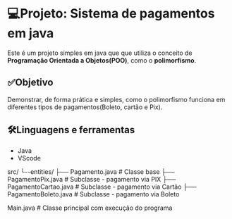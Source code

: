 # 💻Projeto: Sistema de pagamentos em java


Este é um projeto simples em java que que utiliza o conceito de **Programação Orientada a Objetos(POO)**, como o **polimorfismo**.

## ✅Objetivo

Demonstrar, de forma prática e simples, como o polimorfismo funciona em diferentes tipos de pagamentos(Boleto, cartão e Pix).

## 🛠️Linguagens e ferramentas
- Java
- VScode


src/
└--entities/
    ├── Pagamento.java            # Classe base
    ├── PagamentoPix.java         # Subclasse - pagamento via PIX
    ├── PagamentoCartao.java      # Subclasse - pagamento via Cartão
    ├── PagamentoBoleto.java      # Subclasse - pagamento via Boleto


Main.java                         # Classe principal com execução do programa
